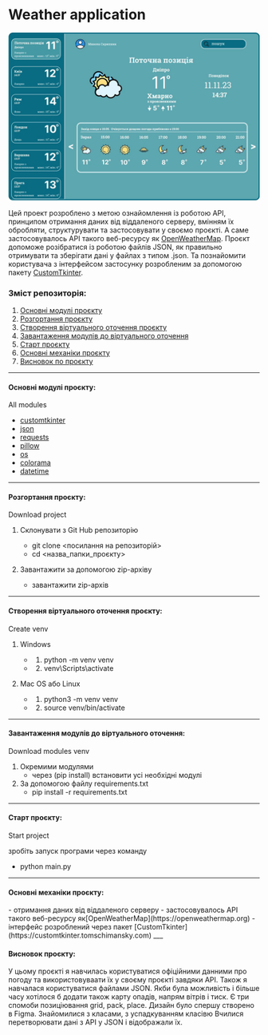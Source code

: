 # Weather application

![bigscreen.jpg](static/screen.png.jpg)

Цей проект розроблено з метою ознайомлення із роботою API, принципом отримання даних від віддаленого серверу, вмінням їх обробляти, структурувати та застосовувати у своємо проєкті. А саме застосовувалось API такого веб-ресурсу як [OpenWeatherMap](https://openweathermap.org). Проєкт допоможе розібратися із роботою файлів JSON, як правильно отримувати та зберігати дані у файлах з типом .json. Та познайомити користувача з інтерфейсом застосунку розробленим за допомогою пакету [CustomTkinter](https://customtkinter.tomschimansky.com).

### Зміст репозиторія:

1. [Основні модулі проєкту](#all-modules)
2. [Розгортання проєкту](#download-project)
3. [Створення віртуального оточення проєкту](#create-venv)
4. [Завантаження модулів до віртуального оточення](#download-modules-venv)
5. [Старт проєкту](#start-project)
6. [Основні механіки проєкту](#all-mechanics)
7. [Висновок по проєкту](#result) 
___
<h4 id= 'all-modules'>Основні модулі проєкту:</h4>
All modules

- [customtkinter](https://customtkinter.tomschimansky.com/)
- [json](https://docs.python.org/3/library/json.html)
- [requests](https://pypi.org/project/requests/)
- [pillow](https://pillow.readthedocs.io/en/stable/)
- [os](https://docs.python.org/uk/3.13/library/os.html)
- [colorama](https://pypi.org/project/colorama/)
- [datetime](https://docs.python.org/uk/3.9/library/datetime.html)
___
<h4 id= 'download-project'>Розгортання проєкту:</h4>
Download project

1. Склонувати з Git Hub репозиторію
    - git clone <посилання на репозиторій>
    - cd <назва_папки_проєкту>

2. Завантажити за допомогою zip-архіву
    - завантажити zip-архів
___
<h4 id= 'create-venv'>Створення віртуального оточення проєкту:</h4>
Сreate venv

1. Windows
    - 1. python -m venv venv
    - 2. venv\Scripts\activate

2. Mac OS або Linux
    - 1. python3 -m venv venv
    - 2. source venv/bin/activate
___
<h4 id= 'download-modules-venv'>Завантаження модулів до віртуального оточення:</h4>
Download modules venv

1. Окремими модулями
    - через (pip install) встановити усі необхідні модулі
2. За допомогою файлу requirements.txt
    - pip install -r requirements.txt
___
<h4 id= 'start-project'>Старт проєкту:</h4>
Start project

зробіть запуск програми через команду 
  - python main.py
___
<h4 id= 'all-mechanics'>Основні механіки проєкту:</h4>
    - отримання даних від віддаленого серверу
    - застосовувалось API такого веб-ресурсу як[OpenWeatherMap](https://openweathermap.org)
    - інтерфейс розроблений через пакет [CustomTkinter](https://customtkinter.tomschimansky.com)
___
<h4 id= 'result'>Висновок проєкту:</h4>
У цьому проєкті я навчилась користуватися офіційними данними про погоду та використовуваати їх у своєму проєкті завдяки API. Також я навчалася користуватися файлами JSON. Якби була можливість і більше часу хотілося б додати також карту опадів, напрям вітрів і тиск.
Є три спомоби позиціювання grid, pack, place. Дизайн було спершу створено в Figma. Знайомилися з класами, з успадкуванням класівю Вчилися перетворювати дані з API у JSON і відображали їх.
